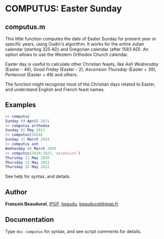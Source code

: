 # COMPUTUS: Easter Sunday
## computus.m
This little function computes the date of Easter Sunday for present year or specific years, using Oudin's algorithm. It works for the entire Julian calendar (starting 325 AD) and Gregorian calendar (after 1583 AD). An option allows to use the Western Orthodox Church calendar.

Easter day is useful to calculate other Christian feasts, like
*Ash Wednesday* (Easter - 46), *Good Friday* (Easter - 2), *Ascension Thursday* (Easter + 39), *Pentecost* (Easter + 49) and others.

The function might recognize most of the Christian days related to Easter, and understand English and French feast names.

## Examples

```matlab
>> computus
Sunday 04 April 2021
>> computus orthodox
Sunday 02 May 2021
>> computus(2024)
Sunday 31 March 2024
>> computus ash
Wednesday 06 March 2019
>> computus(2020:2022,'ascension')
Thursday 21 May 2020
Thursday 13 May 2021
Thursday 26 May 2022
```

See help for syntax, and details.

## Author
**François Beauducel**, [IPGP](www.ipgp.fr), [beaudu](https://github.com/beaudu), beauducel@ipgp.fr

## Documentation
Type `doc computus` for syntax, and see script comments for details.
